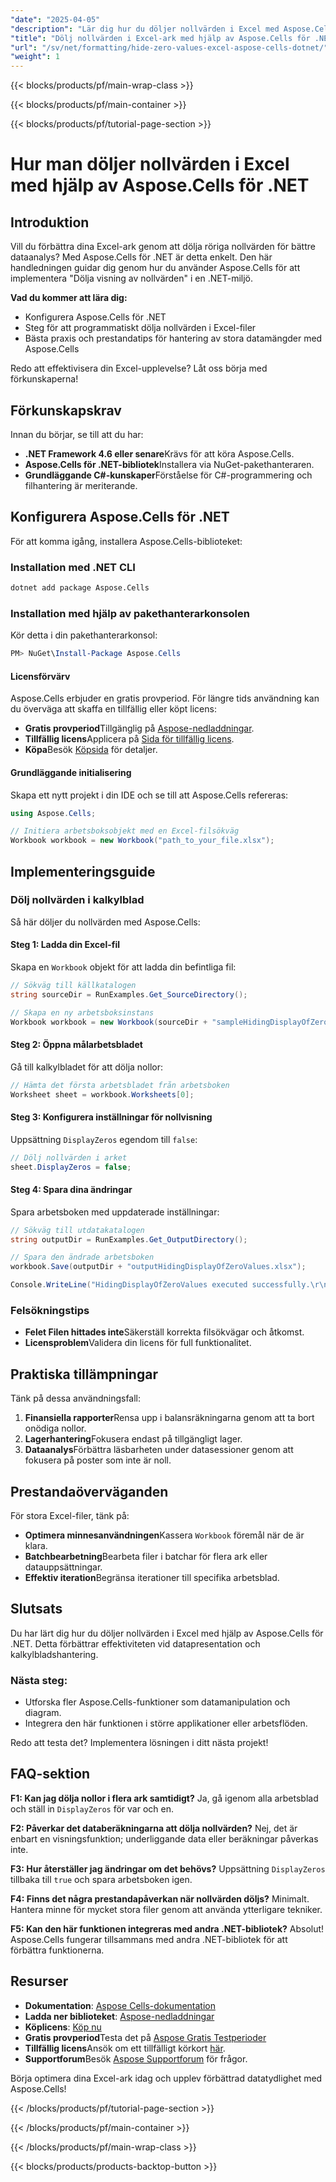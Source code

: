 ```yaml
---
"date": "2025-04-05"
"description": "Lär dig hur du döljer nollvärden i Excel med Aspose.Cells för .NET, vilket förbättrar datatydlighet och kalkylbladshantering."
"title": "Dölj nollvärden i Excel-ark med hjälp av Aspose.Cells för .NET"
"url": "/sv/net/formatting/hide-zero-values-excel-aspose-cells-dotnet/"
"weight": 1
---
```


{{< blocks/products/pf/main-wrap-class >}}

{{< blocks/products/pf/main-container >}}

{{< blocks/products/pf/tutorial-page-section >}}


# Hur man döljer nollvärden i Excel med hjälp av Aspose.Cells för .NET

## Introduktion

Vill du förbättra dina Excel-ark genom att dölja röriga nollvärden för bättre dataanalys? Med Aspose.Cells för .NET är detta enkelt. Den här handledningen guidar dig genom hur du använder Aspose.Cells för att implementera "Dölja visning av nollvärden" i en .NET-miljö.

**Vad du kommer att lära dig:**
- Konfigurera Aspose.Cells för .NET
- Steg för att programmatiskt dölja nollvärden i Excel-filer
- Bästa praxis och prestandatips för hantering av stora datamängder med Aspose.Cells

Redo att effektivisera din Excel-upplevelse? Låt oss börja med förkunskaperna!

## Förkunskapskrav

Innan du börjar, se till att du har:
- **.NET Framework 4.6 eller senare**Krävs för att köra Aspose.Cells.
- **Aspose.Cells för .NET-bibliotek**Installera via NuGet-pakethanteraren.
- **Grundläggande C#-kunskaper**Förståelse för C#-programmering och filhantering är meriterande.

## Konfigurera Aspose.Cells för .NET

För att komma igång, installera Aspose.Cells-biblioteket:

### Installation med .NET CLI
```bash
dotnet add package Aspose.Cells
```

### Installation med hjälp av pakethanterarkonsolen
Kör detta i din pakethanterarkonsol:
```powershell
PM> NuGet\Install-Package Aspose.Cells
```

#### Licensförvärv
Aspose.Cells erbjuder en gratis provperiod. För längre tids användning kan du överväga att skaffa en tillfällig eller köpt licens:
- **Gratis provperiod**Tillgänglig på [Aspose-nedladdningar](https://releases.aspose.com/cells/net/).
- **Tillfällig licens**Applicera på [Sida för tillfällig licens](https://purchase.aspose.com/temporary-license/).
- **Köpa**Besök [Köpsida](https://purchase.aspose.com/buy) för detaljer.

#### Grundläggande initialisering
Skapa ett nytt projekt i din IDE och se till att Aspose.Cells refereras:
```csharp
using Aspose.Cells;

// Initiera arbetsboksobjekt med en Excel-filsökväg
Workbook workbook = new Workbook("path_to_your_file.xlsx");
```

## Implementeringsguide

### Dölj nollvärden i kalkylblad
Så här döljer du nollvärden med Aspose.Cells:

#### Steg 1: Ladda din Excel-fil
Skapa en `Workbook` objekt för att ladda din befintliga fil:
```csharp
// Sökväg till källkatalogen
string sourceDir = RunExamples.Get_SourceDirectory();

// Skapa en ny arbetsboksinstans
Workbook workbook = new Workbook(sourceDir + "sampleHidingDisplayOfZeroValues.xlsx");
```

#### Steg 2: Öppna målarbetsbladet
Gå till kalkylbladet för att dölja nollor:
```csharp
// Hämta det första arbetsbladet från arbetsboken
Worksheet sheet = workbook.Worksheets[0];
```

#### Steg 3: Konfigurera inställningar för nollvisning
Uppsättning `DisplayZeros` egendom till `false`:
```csharp
// Dölj nollvärden i arket
sheet.DisplayZeros = false;
```

#### Steg 4: Spara dina ändringar
Spara arbetsboken med uppdaterade inställningar:
```csharp
// Sökväg till utdatakatalogen
string outputDir = RunExamples.Get_OutputDirectory();

// Spara den ändrade arbetsboken
workbook.Save(outputDir + "outputHidingDisplayOfZeroValues.xlsx");

Console.WriteLine("HidingDisplayOfZeroValues executed successfully.\r\n");
```

### Felsökningstips
- **Felet Filen hittades inte**Säkerställ korrekta filsökvägar och åtkomst.
- **Licensproblem**Validera din licens för full funktionalitet.

## Praktiska tillämpningar
Tänk på dessa användningsfall:
1. **Finansiella rapporter**Rensa upp i balansräkningarna genom att ta bort onödiga nollor.
2. **Lagerhantering**Fokusera endast på tillgängligt lager.
3. **Dataanalys**Förbättra läsbarheten under datasessioner genom att fokusera på poster som inte är noll.

## Prestandaöverväganden
För stora Excel-filer, tänk på:
- **Optimera minnesanvändningen**Kassera `Workbook` föremål när de är klara.
- **Batchbearbetning**Bearbeta filer i batchar för flera ark eller datauppsättningar.
- **Effektiv iteration**Begränsa iterationer till specifika arbetsblad.

## Slutsats
Du har lärt dig hur du döljer nollvärden i Excel med hjälp av Aspose.Cells för .NET. Detta förbättrar effektiviteten vid datapresentation och kalkylbladshantering.

### Nästa steg:
- Utforska fler Aspose.Cells-funktioner som datamanipulation och diagram.
- Integrera den här funktionen i större applikationer eller arbetsflöden.

Redo att testa det? Implementera lösningen i ditt nästa projekt!

## FAQ-sektion

**F1: Kan jag dölja nollor i flera ark samtidigt?**
Ja, gå igenom alla arbetsblad och ställ in `DisplayZeros` för var och en.

**F2: Påverkar det databeräkningarna att dölja nollvärden?**
Nej, det är enbart en visningsfunktion; underliggande data eller beräkningar påverkas inte.

**F3: Hur återställer jag ändringar om det behövs?**
Uppsättning `DisplayZeros` tillbaka till `true` och spara arbetsboken igen.

**F4: Finns det några prestandapåverkan när nollvärden döljs?**
Minimalt. Hantera minne för mycket stora filer genom att använda ytterligare tekniker.

**F5: Kan den här funktionen integreras med andra .NET-bibliotek?**
Absolut! Aspose.Cells fungerar tillsammans med andra .NET-bibliotek för att förbättra funktionerna.

## Resurser
- **Dokumentation**: [Aspose Cells-dokumentation](https://reference.aspose.com/cells/net/)
- **Ladda ner biblioteket**: [Aspose-nedladdningar](https://releases.aspose.com/cells/net/)
- **Köplicens**: [Köp nu](https://purchase.aspose.com/buy)
- **Gratis provperiod**Testa det på [Aspose Gratis Testperioder](https://releases.aspose.com/cells/net/)
- **Tillfällig licens**Ansök om ett tillfälligt körkort [här](https://purchase.aspose.com/temporary-license/).
- **Supportforum**Besök [Aspose Supportforum](https://forum.aspose.com/c/cells/9) för frågor.

Börja optimera dina Excel-ark idag och upplev förbättrad datatydlighet med Aspose.Cells!


{{< /blocks/products/pf/tutorial-page-section >}}

{{< /blocks/products/pf/main-container >}}

{{< /blocks/products/pf/main-wrap-class >}}

{{< blocks/products/products-backtop-button >}}